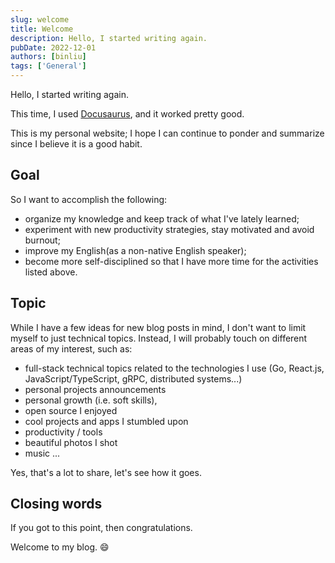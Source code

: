 ```yaml
---
slug: welcome
title: Welcome
description: Hello, I started writing again.
pubDate: 2022-12-01
authors: [binliu]
tags: ['General']
---
```


Hello, I started writing again.

This time, I used [Docusaurus](https://docusaurus.io/), and it worked pretty good. 

This is my personal website; I hope I can continue to ponder and summarize since I believe it is a good habit.

## Goal
So I want to accomplish the following:

- organize my knowledge and keep track of what I've lately learned;
- experiment with new productivity strategies, stay motivated and avoid burnout;
- improve my English(as a non-native English speaker);
- become more self-disciplined so that I have more time for the activities listed above.

<!--truncate-->

## Topic
While I have a few ideas for new blog posts in mind, I don't want to limit myself to just technical topics. Instead, I will probably touch on different areas of my interest, such as:

- full-stack technical topics related to the technologies I use (Go, React.js, JavaScript/TypeScript, gRPC, distributed systems...)
- personal projects announcements
- personal growth (i.e. soft skills),
- open source I enjoyed
- cool projects and apps I stumbled upon
- productivity / tools
- beautiful photos I shot
- music ...

Yes, that's a lot to share, let's see how it goes.


## Closing words
If you got to this point, then congratulations.

Welcome to my blog. 😄





